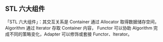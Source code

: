 ## STL 六大组件

「STL 六大组件」：其交互关系是 Container 通过 Allocator 取得数据储存空间，Algorithm 通过 Iterator 存取 Container 内容，
 Functor 可以协助 Algorithm 完成不同的策略变化，Adapter 可以修饰或套接 Functor、Iterator。
